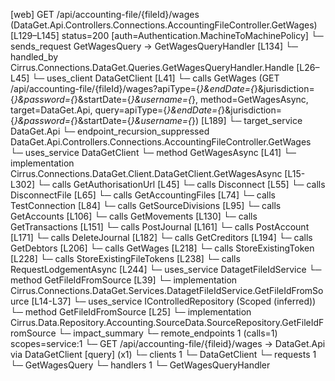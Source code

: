 [web] GET /api/accounting-file/{fileId}/wages  (DataGet.Api.Controllers.Connections.AccountingFileController.GetWages)  [L129–L145] status=200 [auth=Authentication.MachineToMachinePolicy]
  └─ sends_request GetWagesQuery -> GetWagesQueryHandler [L134]
    └─ handled_by Cirrus.Connections.DataGet.Queries.GetWagesQueryHandler.Handle [L26–L45]
      └─ uses_client DataGetClient [L41]
        └─ calls GetWages (GET /api/accounting-file/{fileId}/wages?apiType={*}&endDate={*}&jurisdiction={*}&password={*}&startDate={*}&username={*}, method=GetWagesAsync, target=DataGet.Api, query=apiType={*}&endDate={*}&jurisdiction={*}&password={*}&startDate={*}&username={*}) [L189]
          └─ target_service DataGet.Api
            └─ endpoint_recursion_suppressed DataGet.Api.Controllers.Connections.AccountingFileController.GetWages
      └─ uses_service DataGetClient
        └─ method GetWagesAsync [L41]
          └─ implementation Cirrus.Connections.DataGet.Client.DataGetClient.GetWagesAsync [L15-L302]
            └─ calls GetAuthorisationUrl [L45]
            └─ calls Disconnect [L55]
            └─ calls DisconnectFile [L65]
            └─ calls GetAccountingFiles [L74]
            └─ calls TestConnection [L84]
            └─ calls GetSourceDivisions [L95]
            └─ calls GetAccounts [L106]
            └─ calls GetMovements [L130]
            └─ calls GetTransactions [L151]
            └─ calls PostJournal [L161]
            └─ calls PostAccount [L171]
            └─ calls DeleteJournal [L182]
            └─ calls GetCreditors [L194]
            └─ calls GetDebtors [L206]
            └─ calls GetWages [L218]
            └─ calls StoreExistingToken [L228]
            └─ calls StoreExistingFileTokens [L238]
            └─ calls RequestLodgementAsync [L244]
      └─ uses_service DatagetFileIdService
        └─ method GetFileIdFromSource [L39]
          └─ implementation Cirrus.Connections.DataGet.Services.DatagetFileIdService.GetFileIdFromSource [L14-L37]
            └─ uses_service IControlledRepository<Source> (Scoped (inferred))
              └─ method GetFileIdFromSource [L25]
                └─ implementation Cirrus.Data.Repository.Accounting.SourceData.SourceRepository.GetFileIdFromSource
  └─ impact_summary
    └─ remote_endpoints 1 (calls=1) scopes=service:1
      └─ GET /api/accounting-file/{fileid}/wages -> DataGet.Api via DataGetClient [query] (x1)
    └─ clients 1
      └─ DataGetClient
    └─ requests 1
      └─ GetWagesQuery
    └─ handlers 1
      └─ GetWagesQueryHandler

